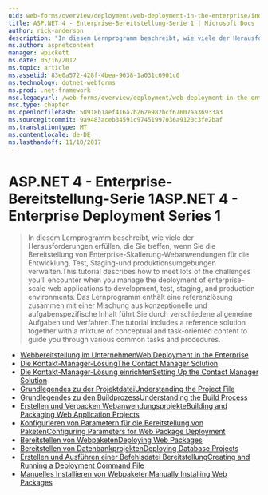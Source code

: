 ```yaml
---
uid: web-forms/overview/deployment/web-deployment-in-the-enterprise/index
title: ASP.NET 4 - Enterprise-Bereitstellung-Serie 1 | Microsoft Docs
author: rick-anderson
description: "In diesem Lernprogramm beschreibt, wie viele der Herausforderungen erfüllen, die Sie beim Verwalten der Bereitstellung von Enterprise-Skalierung von Webanwendungen auf Developmen auftreten werden..."
ms.author: aspnetcontent
manager: wpickett
ms.date: 05/16/2012
ms.topic: article
ms.assetid: 83e0a572-428f-4bea-9638-1a031c6901c0
ms.technology: dotnet-webforms
ms.prod: .net-framework
msc.legacyurl: /web-forms/overview/deployment/web-deployment-in-the-enterprise
msc.type: chapter
ms.openlocfilehash: 50918b1aef416a7b262e982bcf67607aa36933a3
ms.sourcegitcommit: 9a9483aceb34591c97451997036a9120c3fe2baf
ms.translationtype: MT
ms.contentlocale: de-DE
ms.lasthandoff: 11/10/2017
---
```

<a name="aspnet-4---enterprise-deployment-series-1"></a><span data-ttu-id="b2cea-103">ASP.NET 4 - Enterprise-Bereitstellung-Serie 1</span><span class="sxs-lookup"><span data-stu-id="b2cea-103">ASP.NET 4 - Enterprise Deployment Series 1</span></span>
====================
> <span data-ttu-id="b2cea-104">In diesem Lernprogramm beschreibt, wie viele der Herausforderungen erfüllen, die Sie treffen, wenn Sie die Bereitstellung von Enterprise-Skalierung-Webanwendungen für die Entwicklung, Test, Staging-und produktionsumgebungen verwalten.</span><span class="sxs-lookup"><span data-stu-id="b2cea-104">This tutorial describes how to meet lots of the challenges you'll encounter when you manage the deployment of enterprise-scale web applications to development, test, staging, and production environments.</span></span> <span data-ttu-id="b2cea-105">Das Lernprogramm enthält eine referenzlösung zusammen mit einer Mischung aus konzeptionelle und aufgabenspezifische Inhalt führt Sie durch verschiedene allgemeine Aufgaben und Verfahren.</span><span class="sxs-lookup"><span data-stu-id="b2cea-105">The tutorial includes a reference solution together with a mixture of conceptual and task-oriented content to guide you through various common tasks and procedures.</span></span>


- [<span data-ttu-id="b2cea-106">Webbereitstellung im Unternehmen</span><span class="sxs-lookup"><span data-stu-id="b2cea-106">Web Deployment in the Enterprise</span></span>](web-deployment-in-the-enterprise.md)
- [<span data-ttu-id="b2cea-107">Die Kontakt-Manager-Lösung</span><span class="sxs-lookup"><span data-stu-id="b2cea-107">The Contact Manager Solution</span></span>](the-contact-manager-solution.md)
- [<span data-ttu-id="b2cea-108">Die Kontakt-Manager-Lösung einrichten</span><span class="sxs-lookup"><span data-stu-id="b2cea-108">Setting Up the Contact Manager Solution</span></span>](setting-up-the-contact-manager-solution.md)
- [<span data-ttu-id="b2cea-109">Grundlegendes zu der Projektdatei</span><span class="sxs-lookup"><span data-stu-id="b2cea-109">Understanding the Project File</span></span>](understanding-the-project-file.md)
- [<span data-ttu-id="b2cea-110">Grundlegendes zu den Buildprozess</span><span class="sxs-lookup"><span data-stu-id="b2cea-110">Understanding the Build Process</span></span>](understanding-the-build-process.md)
- [<span data-ttu-id="b2cea-111">Erstellen und Verpacken Webanwendungsprojekte</span><span class="sxs-lookup"><span data-stu-id="b2cea-111">Building and Packaging Web Application Projects</span></span>](building-and-packaging-web-application-projects.md)
- [<span data-ttu-id="b2cea-112">Konfigurieren von Parametern für die Bereitstellung von Paketen</span><span class="sxs-lookup"><span data-stu-id="b2cea-112">Configuring Parameters for Web Package Deployment</span></span>](configuring-parameters-for-web-package-deployment.md)
- [<span data-ttu-id="b2cea-113">Bereitstellen von Webpaketen</span><span class="sxs-lookup"><span data-stu-id="b2cea-113">Deploying Web Packages</span></span>](deploying-web-packages.md)
- [<span data-ttu-id="b2cea-114">Bereitstellen von Datenbankprojekten</span><span class="sxs-lookup"><span data-stu-id="b2cea-114">Deploying Database Projects</span></span>](deploying-database-projects.md)
- [<span data-ttu-id="b2cea-115">Erstellen und Ausführen einer Befehlsdatei Bereitstellung</span><span class="sxs-lookup"><span data-stu-id="b2cea-115">Creating and Running a Deployment Command File</span></span>](creating-and-running-a-deployment-command-file.md)
- [<span data-ttu-id="b2cea-116">Manuelles Installieren von Webpaketen</span><span class="sxs-lookup"><span data-stu-id="b2cea-116">Manually Installing Web Packages</span></span>](manually-installing-web-packages.md)
